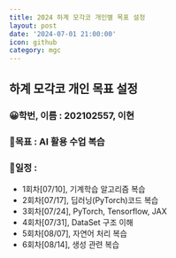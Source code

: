 ```yaml
---
title: 2024 하계 모각코 개인별 목표 설정
layout: post
date: '2024-07-01 21:00:00'
icon: github
category: mgc
---
```


## 하계 모각코 개인 목표 설정
### 😀학번, 이름 : 202102557, 이현
### 🎡목표 : AI 활용 수업 복습


### 📄일정 :
- 1회차\[07/10],  기계학습 알고리즘 복습
- 2회차\[07/17],  딥러닝(PyTorch)코드 복습
- 3회차\[07/24],  PyTorch, Tensorflow, JAX
- 4회차\[07/31],  DataSet 구조 이해
- 5회차\[08/07],  자연어 처리 복습
- 6회차\[08/14],  생성 관련 복습
